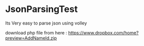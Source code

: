 # JsonParsingTest
Its Very easy to parse json using volley

download php file from here : https://www.dropbox.com/home?preview=AddNameId.zip
